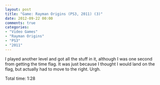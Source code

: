 ```yaml
---
layout: post
title: "Game: Rayman Origins (PS3, 2011) (3)"
date: 2012-09-22 00:00
comments: true
categories:
- "Video Games"
- "Rayman Origins"
- "PS3"
- "2011"
---
```


I played another level and got all the stuff in it, although I
was one second from getting the time flag. It was just because I
thought I would land on the flag, but actually had to move to the
right. Urgh.

Total time: 1:28

